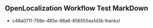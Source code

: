## OpenLocalization Workflow Test MarkDown

* c48a0711-758e-485e-98a6-856555ea1d3b 
thanks!



<!--HONumber=Jan16_HO4-->
